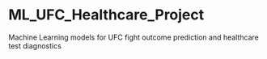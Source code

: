 # ML_UFC_Healthcare_Project
Machine Learning models for UFC fight outcome prediction and healthcare test diagnostics
